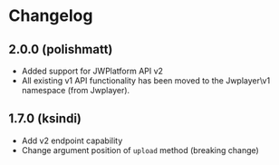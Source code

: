 # Changelog

2.0.0 (polishmatt)
------------------

* Added support for JWPlatform API v2
* All existing v1 API functionality has been moved to the Jwplayer\v1 namespace (from Jwplayer).

1.7.0 (ksindi)
--------------

* Add v2 endpoint capability
* Change argument position of `upload` method (breaking change)
